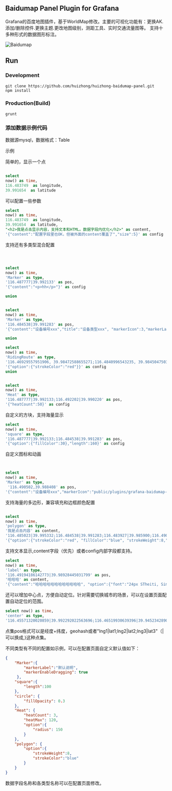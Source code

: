 ## Baidumap Panel Plugin for Grafana

Grafana的百度地图插件，基于WorldMap修改。主要的可视化功能有：更换AK.添加/删除控件.更换主题.更改地图级别，测距工具、实时交通流量图等。
支持十多种形式的数据图形标注。

![Baidumap](https://raw.githubusercontent.com/huizhong/huizhong-baidumap-panel/master/src/images/demo.png)

## Run
### Development
```bush
git clone https://github.com/huizhong/huizhong-baidumap-panel.git
npm install
```
### Production(Build)
```bush
grunt
```

### 添加数据示例代码

数据源mysql，数据格式：Table

示例

简单的，显示一个点
```SQL

select
now() as time,
116.483749  as longitude,
39.991654  as latitude
```

可以配置一些参数
```sql
select
now() as time, 
116.483749  as longitude,
39.991654  as latitude,
"<h2>我是点击显示内容，支持文本和HTML。数据字段内优化</h2>" as content,
'{"content":"配置字段里也OK，但被外面的content覆盖了","size":5}' as config
```

支持还有多类型混合配置

```SQL



select
now() as time, 
'Marker' as type,
'116.487777|39.992133' as pos,
'{"content":"<p>hh</p>"}' as config

union


select
now() as time, 
'Marker' as type,
'116.484538|39.991283' as pos,
'{"content":"设备编号xxx","title":"设备类型xxx", "markerIcon":3,"markerLabel":"自定义图标0~9"}' as config

union

select
now() as time, 
'RidingRoute' as type,
'116.46929557951906, 39.98472588655271;116.4840996543235, 39.984504750311906;116.49308270942328, 39.99533957763744' as pos,
'{"option":{"strokeColor":"red"}}' as config
union


select
now() as time, 
'Heat' as type,
'116.487777|39.992133;116.492202|39.990220' as pos,
'{"heatCount":50}' as config


```

自定义的方块，支持海量显示
```SQL
select
now() as time, 
'square' as type,
'116.487777|39.992133;116.484538|39.991283' as pos,
'{"option":{"fillColor":30},"length":160}' as config
```

自定义图标和动画
```sql


select
now() as time, 
'Marker' as type,
 '116.490502,39.988408' as pos,
'{"content":"设备编号xxx","markerIcon":"public/plugins/grafana-baidumap-panel/images/bike.png","markerAnimation":true}' as config

```

支持海量的多边形，兼容填充和边框颜色配置
```sql

select
now() as time, 
'polygon' as type,
'我是点击内容' as content,
'116.485023|39.995332;116.484538|39.991283;116.483927|39.985900;116.490502|39.988408;116.490646|39.991946;116.485400|39.995442' as pos,
'{"option":{"strokeColor":"red", "fillColor":"blue", "strokeWeight":8,"strokeOpacity":0.5,"fillOpacity":0.1}}' as config

```

支持文本显示,content字段（优先）或者config内部字段都支持。
```sql
select
now() as time, 
'label' as type,
'116.49194186142773|39.98928445031799' as pos,
'哈哈哈' as content,
'{"content":"哈哈哈哈哈哈哈哈哈哈哈哈", "option":{"font":"24px STheiti, SimHei"}}' as config
```

还可以增加中心点，方便自动定位。针对需要切换城市的场景，可以在设置页面配置自动定位的范围。
```sql
select now() as time,
'center' as type,
'116.45571320020859|39.992292022563696;116.46519930639396|39.9452342890919' as pos
```

点集pos格式可以是经度+纬度，geohash或者"lng1|lat1;lng2|lat2;lng3|lat3"（|可以换成,)这种点集。

不同类型有不同的配置如示例，可以在配置页面自定义默认值如下：
```json
{
    "Marker":{
        "markerLabel":"默认说明",
        "markerEnableDragging": true
     },
    "square":{
        "length":100
    },
    "circle": {
        "fillOpacity": 0.3
    },
    "Heat": {
        "heatCount": 3,
        "heatMax": 120,
        "option":{
            "radius": 150
        }
    },
    "polygon": {
        "option":{
            "strokeWeight":8,
            "strokeColor":"blue"
        }
    }
}
```

数据字段名称和各类型名称可以在配置页面修改。
